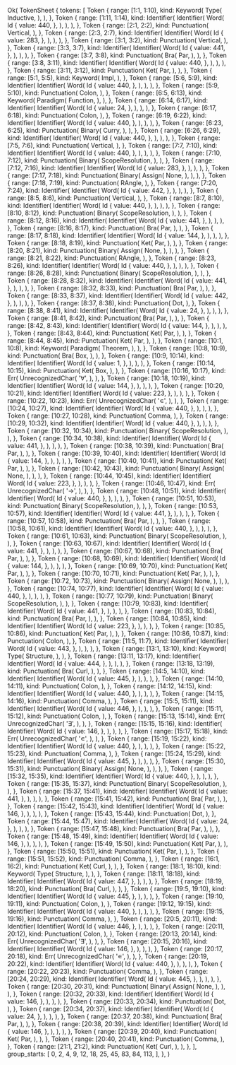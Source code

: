 Ok(
    TokenSheet {
        tokens: [
            Token {
                range: [1:1, 1:10),
                kind: Keyword(
                    Type(
                        Inductive,
                    ),
                ),
            },
            Token {
                range: [1:11, 1:14),
                kind: Identifier(
                    Identifier(
                        Word(
                            Id {
                                value: 440,
                            },
                        ),
                    ),
                ),
            },
            Token {
                range: [2:1, 2:2),
                kind: Punctuation(
                    Vertical,
                ),
            },
            Token {
                range: [2:3, 2:7),
                kind: Identifier(
                    Identifier(
                        Word(
                            Id {
                                value: 283,
                            },
                        ),
                    ),
                ),
            },
            Token {
                range: [3:1, 3:2),
                kind: Punctuation(
                    Vertical,
                ),
            },
            Token {
                range: [3:3, 3:7),
                kind: Identifier(
                    Identifier(
                        Word(
                            Id {
                                value: 441,
                            },
                        ),
                    ),
                ),
            },
            Token {
                range: [3:7, 3:8),
                kind: Punctuation(
                    Bra(
                        Par,
                    ),
                ),
            },
            Token {
                range: [3:8, 3:11),
                kind: Identifier(
                    Identifier(
                        Word(
                            Id {
                                value: 440,
                            },
                        ),
                    ),
                ),
            },
            Token {
                range: [3:11, 3:12),
                kind: Punctuation(
                    Ket(
                        Par,
                    ),
                ),
            },
            Token {
                range: [5:1, 5:5),
                kind: Keyword(
                    Impl,
                ),
            },
            Token {
                range: [5:6, 5:9),
                kind: Identifier(
                    Identifier(
                        Word(
                            Id {
                                value: 440,
                            },
                        ),
                    ),
                ),
            },
            Token {
                range: [5:9, 5:10),
                kind: Punctuation(
                    Colon,
                ),
            },
            Token {
                range: [6:5, 6:13),
                kind: Keyword(
                    Paradigm(
                        Function,
                    ),
                ),
            },
            Token {
                range: [6:14, 6:17),
                kind: Identifier(
                    Identifier(
                        Word(
                            Id {
                                value: 24,
                            },
                        ),
                    ),
                ),
            },
            Token {
                range: [6:17, 6:18),
                kind: Punctuation(
                    Colon,
                ),
            },
            Token {
                range: [6:19, 6:22),
                kind: Identifier(
                    Identifier(
                        Word(
                            Id {
                                value: 440,
                            },
                        ),
                    ),
                ),
            },
            Token {
                range: [6:23, 6:25),
                kind: Punctuation(
                    Binary(
                        Curry,
                    ),
                ),
            },
            Token {
                range: [6:26, 6:29),
                kind: Identifier(
                    Identifier(
                        Word(
                            Id {
                                value: 440,
                            },
                        ),
                    ),
                ),
            },
            Token {
                range: [7:5, 7:6),
                kind: Punctuation(
                    Vertical,
                ),
            },
            Token {
                range: [7:7, 7:10),
                kind: Identifier(
                    Identifier(
                        Word(
                            Id {
                                value: 440,
                            },
                        ),
                    ),
                ),
            },
            Token {
                range: [7:10, 7:12),
                kind: Punctuation(
                    Binary(
                        ScopeResolution,
                    ),
                ),
            },
            Token {
                range: [7:12, 7:16),
                kind: Identifier(
                    Identifier(
                        Word(
                            Id {
                                value: 283,
                            },
                        ),
                    ),
                ),
            },
            Token {
                range: [7:17, 7:18),
                kind: Punctuation(
                    Binary(
                        Assign(
                            None,
                        ),
                    ),
                ),
            },
            Token {
                range: [7:18, 7:19),
                kind: Punctuation(
                    RAngle,
                ),
            },
            Token {
                range: [7:20, 7:24),
                kind: Identifier(
                    Identifier(
                        Word(
                            Id {
                                value: 442,
                            },
                        ),
                    ),
                ),
            },
            Token {
                range: [8:5, 8:6),
                kind: Punctuation(
                    Vertical,
                ),
            },
            Token {
                range: [8:7, 8:10),
                kind: Identifier(
                    Identifier(
                        Word(
                            Id {
                                value: 440,
                            },
                        ),
                    ),
                ),
            },
            Token {
                range: [8:10, 8:12),
                kind: Punctuation(
                    Binary(
                        ScopeResolution,
                    ),
                ),
            },
            Token {
                range: [8:12, 8:16),
                kind: Identifier(
                    Identifier(
                        Word(
                            Id {
                                value: 441,
                            },
                        ),
                    ),
                ),
            },
            Token {
                range: [8:16, 8:17),
                kind: Punctuation(
                    Bra(
                        Par,
                    ),
                ),
            },
            Token {
                range: [8:17, 8:18),
                kind: Identifier(
                    Identifier(
                        Word(
                            Id {
                                value: 144,
                            },
                        ),
                    ),
                ),
            },
            Token {
                range: [8:18, 8:19),
                kind: Punctuation(
                    Ket(
                        Par,
                    ),
                ),
            },
            Token {
                range: [8:20, 8:21),
                kind: Punctuation(
                    Binary(
                        Assign(
                            None,
                        ),
                    ),
                ),
            },
            Token {
                range: [8:21, 8:22),
                kind: Punctuation(
                    RAngle,
                ),
            },
            Token {
                range: [8:23, 8:26),
                kind: Identifier(
                    Identifier(
                        Word(
                            Id {
                                value: 440,
                            },
                        ),
                    ),
                ),
            },
            Token {
                range: [8:26, 8:28),
                kind: Punctuation(
                    Binary(
                        ScopeResolution,
                    ),
                ),
            },
            Token {
                range: [8:28, 8:32),
                kind: Identifier(
                    Identifier(
                        Word(
                            Id {
                                value: 441,
                            },
                        ),
                    ),
                ),
            },
            Token {
                range: [8:32, 8:33),
                kind: Punctuation(
                    Bra(
                        Par,
                    ),
                ),
            },
            Token {
                range: [8:33, 8:37),
                kind: Identifier(
                    Identifier(
                        Word(
                            Id {
                                value: 442,
                            },
                        ),
                    ),
                ),
            },
            Token {
                range: [8:37, 8:38),
                kind: Punctuation(
                    Dot,
                ),
            },
            Token {
                range: [8:38, 8:41),
                kind: Identifier(
                    Identifier(
                        Word(
                            Id {
                                value: 24,
                            },
                        ),
                    ),
                ),
            },
            Token {
                range: [8:41, 8:42),
                kind: Punctuation(
                    Bra(
                        Par,
                    ),
                ),
            },
            Token {
                range: [8:42, 8:43),
                kind: Identifier(
                    Identifier(
                        Word(
                            Id {
                                value: 144,
                            },
                        ),
                    ),
                ),
            },
            Token {
                range: [8:43, 8:44),
                kind: Punctuation(
                    Ket(
                        Par,
                    ),
                ),
            },
            Token {
                range: [8:44, 8:45),
                kind: Punctuation(
                    Ket(
                        Par,
                    ),
                ),
            },
            Token {
                range: [10:1, 10:8),
                kind: Keyword(
                    Paradigm(
                        Theorem,
                    ),
                ),
            },
            Token {
                range: [10:8, 10:9),
                kind: Punctuation(
                    Bra(
                        Box,
                    ),
                ),
            },
            Token {
                range: [10:9, 10:14),
                kind: Identifier(
                    Identifier(
                        Word(
                            Id {
                                value: 1,
                            },
                        ),
                    ),
                ),
            },
            Token {
                range: [10:14, 10:15),
                kind: Punctuation(
                    Ket(
                        Box,
                    ),
                ),
            },
            Token {
                range: [10:16, 10:17),
                kind: Err(
                    UnrecognizedChar(
                        '∀',
                    ),
                ),
            },
            Token {
                range: [10:18, 10:19),
                kind: Identifier(
                    Identifier(
                        Word(
                            Id {
                                value: 144,
                            },
                        ),
                    ),
                ),
            },
            Token {
                range: [10:20, 10:21),
                kind: Identifier(
                    Identifier(
                        Word(
                            Id {
                                value: 223,
                            },
                        ),
                    ),
                ),
            },
            Token {
                range: [10:22, 10:23),
                kind: Err(
                    UnrecognizedChar(
                        '∊',
                    ),
                ),
            },
            Token {
                range: [10:24, 10:27),
                kind: Identifier(
                    Identifier(
                        Word(
                            Id {
                                value: 440,
                            },
                        ),
                    ),
                ),
            },
            Token {
                range: [10:27, 10:28),
                kind: Punctuation(
                    Comma,
                ),
            },
            Token {
                range: [10:29, 10:32),
                kind: Identifier(
                    Identifier(
                        Word(
                            Id {
                                value: 440,
                            },
                        ),
                    ),
                ),
            },
            Token {
                range: [10:32, 10:34),
                kind: Punctuation(
                    Binary(
                        ScopeResolution,
                    ),
                ),
            },
            Token {
                range: [10:34, 10:38),
                kind: Identifier(
                    Identifier(
                        Word(
                            Id {
                                value: 441,
                            },
                        ),
                    ),
                ),
            },
            Token {
                range: [10:38, 10:39),
                kind: Punctuation(
                    Bra(
                        Par,
                    ),
                ),
            },
            Token {
                range: [10:39, 10:40),
                kind: Identifier(
                    Identifier(
                        Word(
                            Id {
                                value: 144,
                            },
                        ),
                    ),
                ),
            },
            Token {
                range: [10:40, 10:41),
                kind: Punctuation(
                    Ket(
                        Par,
                    ),
                ),
            },
            Token {
                range: [10:42, 10:43),
                kind: Punctuation(
                    Binary(
                        Assign(
                            None,
                        ),
                    ),
                ),
            },
            Token {
                range: [10:44, 10:45),
                kind: Identifier(
                    Identifier(
                        Word(
                            Id {
                                value: 223,
                            },
                        ),
                    ),
                ),
            },
            Token {
                range: [10:46, 10:47),
                kind: Err(
                    UnrecognizedChar(
                        '→',
                    ),
                ),
            },
            Token {
                range: [10:48, 10:51),
                kind: Identifier(
                    Identifier(
                        Word(
                            Id {
                                value: 440,
                            },
                        ),
                    ),
                ),
            },
            Token {
                range: [10:51, 10:53),
                kind: Punctuation(
                    Binary(
                        ScopeResolution,
                    ),
                ),
            },
            Token {
                range: [10:53, 10:57),
                kind: Identifier(
                    Identifier(
                        Word(
                            Id {
                                value: 441,
                            },
                        ),
                    ),
                ),
            },
            Token {
                range: [10:57, 10:58),
                kind: Punctuation(
                    Bra(
                        Par,
                    ),
                ),
            },
            Token {
                range: [10:58, 10:61),
                kind: Identifier(
                    Identifier(
                        Word(
                            Id {
                                value: 440,
                            },
                        ),
                    ),
                ),
            },
            Token {
                range: [10:61, 10:63),
                kind: Punctuation(
                    Binary(
                        ScopeResolution,
                    ),
                ),
            },
            Token {
                range: [10:63, 10:67),
                kind: Identifier(
                    Identifier(
                        Word(
                            Id {
                                value: 441,
                            },
                        ),
                    ),
                ),
            },
            Token {
                range: [10:67, 10:68),
                kind: Punctuation(
                    Bra(
                        Par,
                    ),
                ),
            },
            Token {
                range: [10:68, 10:69),
                kind: Identifier(
                    Identifier(
                        Word(
                            Id {
                                value: 144,
                            },
                        ),
                    ),
                ),
            },
            Token {
                range: [10:69, 10:70),
                kind: Punctuation(
                    Ket(
                        Par,
                    ),
                ),
            },
            Token {
                range: [10:70, 10:71),
                kind: Punctuation(
                    Ket(
                        Par,
                    ),
                ),
            },
            Token {
                range: [10:72, 10:73),
                kind: Punctuation(
                    Binary(
                        Assign(
                            None,
                        ),
                    ),
                ),
            },
            Token {
                range: [10:74, 10:77),
                kind: Identifier(
                    Identifier(
                        Word(
                            Id {
                                value: 440,
                            },
                        ),
                    ),
                ),
            },
            Token {
                range: [10:77, 10:79),
                kind: Punctuation(
                    Binary(
                        ScopeResolution,
                    ),
                ),
            },
            Token {
                range: [10:79, 10:83),
                kind: Identifier(
                    Identifier(
                        Word(
                            Id {
                                value: 441,
                            },
                        ),
                    ),
                ),
            },
            Token {
                range: [10:83, 10:84),
                kind: Punctuation(
                    Bra(
                        Par,
                    ),
                ),
            },
            Token {
                range: [10:84, 10:85),
                kind: Identifier(
                    Identifier(
                        Word(
                            Id {
                                value: 223,
                            },
                        ),
                    ),
                ),
            },
            Token {
                range: [10:85, 10:86),
                kind: Punctuation(
                    Ket(
                        Par,
                    ),
                ),
            },
            Token {
                range: [10:86, 10:87),
                kind: Punctuation(
                    Colon,
                ),
            },
            Token {
                range: [11:5, 11:7),
                kind: Identifier(
                    Identifier(
                        Word(
                            Id {
                                value: 443,
                            },
                        ),
                    ),
                ),
            },
            Token {
                range: [13:1, 13:10),
                kind: Keyword(
                    Type(
                        Structure,
                    ),
                ),
            },
            Token {
                range: [13:11, 13:17),
                kind: Identifier(
                    Identifier(
                        Word(
                            Id {
                                value: 444,
                            },
                        ),
                    ),
                ),
            },
            Token {
                range: [13:18, 13:19),
                kind: Punctuation(
                    Bra(
                        Curl,
                    ),
                ),
            },
            Token {
                range: [14:5, 14:10),
                kind: Identifier(
                    Identifier(
                        Word(
                            Id {
                                value: 445,
                            },
                        ),
                    ),
                ),
            },
            Token {
                range: [14:10, 14:11),
                kind: Punctuation(
                    Colon,
                ),
            },
            Token {
                range: [14:12, 14:15),
                kind: Identifier(
                    Identifier(
                        Word(
                            Id {
                                value: 440,
                            },
                        ),
                    ),
                ),
            },
            Token {
                range: [14:15, 14:16),
                kind: Punctuation(
                    Comma,
                ),
            },
            Token {
                range: [15:5, 15:11),
                kind: Identifier(
                    Identifier(
                        Word(
                            Id {
                                value: 446,
                            },
                        ),
                    ),
                ),
            },
            Token {
                range: [15:11, 15:12),
                kind: Punctuation(
                    Colon,
                ),
            },
            Token {
                range: [15:13, 15:14),
                kind: Err(
                    UnrecognizedChar(
                        '∃',
                    ),
                ),
            },
            Token {
                range: [15:15, 15:16),
                kind: Identifier(
                    Identifier(
                        Word(
                            Id {
                                value: 146,
                            },
                        ),
                    ),
                ),
            },
            Token {
                range: [15:17, 15:18),
                kind: Err(
                    UnrecognizedChar(
                        '∊',
                    ),
                ),
            },
            Token {
                range: [15:19, 15:22),
                kind: Identifier(
                    Identifier(
                        Word(
                            Id {
                                value: 440,
                            },
                        ),
                    ),
                ),
            },
            Token {
                range: [15:22, 15:23),
                kind: Punctuation(
                    Comma,
                ),
            },
            Token {
                range: [15:24, 15:29),
                kind: Identifier(
                    Identifier(
                        Word(
                            Id {
                                value: 445,
                            },
                        ),
                    ),
                ),
            },
            Token {
                range: [15:30, 15:31),
                kind: Punctuation(
                    Binary(
                        Assign(
                            None,
                        ),
                    ),
                ),
            },
            Token {
                range: [15:32, 15:35),
                kind: Identifier(
                    Identifier(
                        Word(
                            Id {
                                value: 440,
                            },
                        ),
                    ),
                ),
            },
            Token {
                range: [15:35, 15:37),
                kind: Punctuation(
                    Binary(
                        ScopeResolution,
                    ),
                ),
            },
            Token {
                range: [15:37, 15:41),
                kind: Identifier(
                    Identifier(
                        Word(
                            Id {
                                value: 441,
                            },
                        ),
                    ),
                ),
            },
            Token {
                range: [15:41, 15:42),
                kind: Punctuation(
                    Bra(
                        Par,
                    ),
                ),
            },
            Token {
                range: [15:42, 15:43),
                kind: Identifier(
                    Identifier(
                        Word(
                            Id {
                                value: 146,
                            },
                        ),
                    ),
                ),
            },
            Token {
                range: [15:43, 15:44),
                kind: Punctuation(
                    Dot,
                ),
            },
            Token {
                range: [15:44, 15:47),
                kind: Identifier(
                    Identifier(
                        Word(
                            Id {
                                value: 24,
                            },
                        ),
                    ),
                ),
            },
            Token {
                range: [15:47, 15:48),
                kind: Punctuation(
                    Bra(
                        Par,
                    ),
                ),
            },
            Token {
                range: [15:48, 15:49),
                kind: Identifier(
                    Identifier(
                        Word(
                            Id {
                                value: 146,
                            },
                        ),
                    ),
                ),
            },
            Token {
                range: [15:49, 15:50),
                kind: Punctuation(
                    Ket(
                        Par,
                    ),
                ),
            },
            Token {
                range: [15:50, 15:51),
                kind: Punctuation(
                    Ket(
                        Par,
                    ),
                ),
            },
            Token {
                range: [15:51, 15:52),
                kind: Punctuation(
                    Comma,
                ),
            },
            Token {
                range: [16:1, 16:2),
                kind: Punctuation(
                    Ket(
                        Curl,
                    ),
                ),
            },
            Token {
                range: [18:1, 18:10),
                kind: Keyword(
                    Type(
                        Structure,
                    ),
                ),
            },
            Token {
                range: [18:11, 18:18),
                kind: Identifier(
                    Identifier(
                        Word(
                            Id {
                                value: 447,
                            },
                        ),
                    ),
                ),
            },
            Token {
                range: [18:19, 18:20),
                kind: Punctuation(
                    Bra(
                        Curl,
                    ),
                ),
            },
            Token {
                range: [19:5, 19:10),
                kind: Identifier(
                    Identifier(
                        Word(
                            Id {
                                value: 445,
                            },
                        ),
                    ),
                ),
            },
            Token {
                range: [19:10, 19:11),
                kind: Punctuation(
                    Colon,
                ),
            },
            Token {
                range: [19:12, 19:15),
                kind: Identifier(
                    Identifier(
                        Word(
                            Id {
                                value: 440,
                            },
                        ),
                    ),
                ),
            },
            Token {
                range: [19:15, 19:16),
                kind: Punctuation(
                    Comma,
                ),
            },
            Token {
                range: [20:5, 20:11),
                kind: Identifier(
                    Identifier(
                        Word(
                            Id {
                                value: 446,
                            },
                        ),
                    ),
                ),
            },
            Token {
                range: [20:11, 20:12),
                kind: Punctuation(
                    Colon,
                ),
            },
            Token {
                range: [20:13, 20:14),
                kind: Err(
                    UnrecognizedChar(
                        '∃',
                    ),
                ),
            },
            Token {
                range: [20:15, 20:16),
                kind: Identifier(
                    Identifier(
                        Word(
                            Id {
                                value: 146,
                            },
                        ),
                    ),
                ),
            },
            Token {
                range: [20:17, 20:18),
                kind: Err(
                    UnrecognizedChar(
                        '∊',
                    ),
                ),
            },
            Token {
                range: [20:19, 20:22),
                kind: Identifier(
                    Identifier(
                        Word(
                            Id {
                                value: 440,
                            },
                        ),
                    ),
                ),
            },
            Token {
                range: [20:22, 20:23),
                kind: Punctuation(
                    Comma,
                ),
            },
            Token {
                range: [20:24, 20:29),
                kind: Identifier(
                    Identifier(
                        Word(
                            Id {
                                value: 445,
                            },
                        ),
                    ),
                ),
            },
            Token {
                range: [20:30, 20:31),
                kind: Punctuation(
                    Binary(
                        Assign(
                            None,
                        ),
                    ),
                ),
            },
            Token {
                range: [20:32, 20:33),
                kind: Identifier(
                    Identifier(
                        Word(
                            Id {
                                value: 146,
                            },
                        ),
                    ),
                ),
            },
            Token {
                range: [20:33, 20:34),
                kind: Punctuation(
                    Dot,
                ),
            },
            Token {
                range: [20:34, 20:37),
                kind: Identifier(
                    Identifier(
                        Word(
                            Id {
                                value: 24,
                            },
                        ),
                    ),
                ),
            },
            Token {
                range: [20:37, 20:38),
                kind: Punctuation(
                    Bra(
                        Par,
                    ),
                ),
            },
            Token {
                range: [20:38, 20:39),
                kind: Identifier(
                    Identifier(
                        Word(
                            Id {
                                value: 146,
                            },
                        ),
                    ),
                ),
            },
            Token {
                range: [20:39, 20:40),
                kind: Punctuation(
                    Ket(
                        Par,
                    ),
                ),
            },
            Token {
                range: [20:40, 20:41),
                kind: Punctuation(
                    Comma,
                ),
            },
            Token {
                range: [21:1, 21:2),
                kind: Punctuation(
                    Ket(
                        Curl,
                    ),
                ),
            },
        ],
        group_starts: [
            0,
            2,
            4,
            9,
            12,
            18,
            25,
            45,
            83,
            84,
            113,
        ],
    },
)